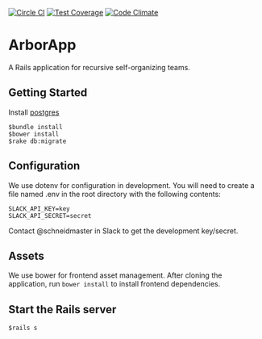 [![Circle CI](https://circleci.com/gh/SandersForPresident/ArborApp.svg?style=svg)](https://circleci.com/gh/SandersForPresident/ArborApp)
[![Test Coverage](https://codeclimate.com/github/SandersForPresident/ArborApp/badges/coverage.svg)](https://codeclimate.com/github/SandersForPresident/ArborApp/coverage)
[![Code Climate](https://codeclimate.com/github/SandersForPresident/ArborApp/badges/gpa.svg)](https://codeclimate.com/github/SandersForPresident/ArborApp)

# ArborApp

A Rails application for recursive self-organizing teams.

## Getting Started

Install [postgres](https://wiki.postgresql.org/wiki/Detailed_installation_guides)

```
$bundle install
$bower install
$rake db:migrate
```

## Configuration

We use dotenv for configuration in development. You will need to create a file named .env in the root directory with the following contents:

```
SLACK_API_KEY=key
SLACK_API_SECRET=secret
```

Contact @schneidmaster in Slack to get the development key/secret.

## Assets

We use bower for frontend asset management. After cloning the application, run `bower install` to install frontend dependencies.

## Start the Rails server
```
$rails s
```
